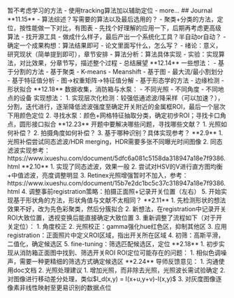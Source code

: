 <script src="https://polyfill.io/v3/polyfill.min.js?features=es6"></script>
<script id="MathJax-script" async src="https://cdn.jsdelivr.net/npm/mathjax@3/es5/tex-mml-chtml.js"></script
# ISEE Final Design

2016级浙江大学信息工程毕业设计：*室内消防栓的图像识别与定位*。

## Ideas

### 消防箱开关检测

早期提出的方案：

先按照形态学处理做初步结果，后期可以找提升点进行进一步分析。

1. 预处理
2. 基于颜色通道ROI分离，其他ROI提取方法？
   - 色调梯度？
3. 二值化，阈值选取方法？
4. 形态学处理
5. 边缘提取，区域选择

### 水泵接口检测

定位算法：

- 分层次，多次识别
- 需要知道接口凹槽相对接口中心的位置
- 可以使用深度信息
- 基于传统检测算法，如Hough变换
- 基于改进的传统算法
  - 基于c++和MATLAB：Arc-support Line Segments Revisited: An Efficient and High-quality Ellipse Detection
- 用基于分割的方法定位接口？
  - 基于学习的方法，需要大量训练数据，从哪里来？->暂不考虑学习的方法
- 使用tracking算法加以辅助定位
  - more...

## Journal

**11.15**

- 算法综述？写需要的算法以及最后选用的？
  - 聚类+分类的方法，定位，按性能做一下对比，有图表
  - 先找个好理解的应用一下，后期再考虑更高级算法
  - 找开源工具
- 做成什么样子，最后产出一个系统化工具？半自动or自动？
  - 确定一个成果构想：算法结果即可
- 论文里面写什么，怎么写？
  - 绪论：意义，研究现状（简单提到即可），章节安排
  - 算法分析：算法具体实现
  - 实验：实现算法，对比效果，分章节写，描述整个过程
  - 总结展望

**12.14**

一些想法：

- 基于分割的方法
  - 基于聚类
    - K-means
    - Meanshift
  - 基于图
    - 最大流/最小割划分
  - 基于特征值分析
    - 图→权重矩阵→特征值分解
- 基于形态学的方法
  - 边缘检测
  - 形状拟合

**12.18**

数据收集，消防箱与水泵：

- 不同光照
- 不同角度
- 不同地点的设备

实现想法：

1. 实现层次化检测：较强低通滤波/降采样（可以加速？），分割，迭代进行，逐渐降低滤波强度至确定开关附近的金属框ROI，最后一个层次下用颜色定位
2. 寻找水泵：颜色+网格特征抽取分类，确定初步ROI；寻找卡口角点，圆形接口拟合

**12.23**

开题中要解决哪些问题，寻找哪些文献？

1. 光照如何补偿？
2. 拍摄角度如何补偿？
3. 基于哪种识别？具体实现参考？

**2.9**

1. 光照补偿尝试同态滤波/HDR merging，HDR需要多张不同曝光时间图像
2. 同态滤波实现参考：https://www.ixueshu.com/document/5dfc6a081c5158da318947a18e7f9386.html

**2.10**

1. 实现了同态滤波，效果一般
2. 尝试对HSV的V进行直方图均衡+中值滤波，亮度调整明显
3. Retinex光照增强暂时不加入，参考：https://www.ixueshu.com/document/15b7e2dc1bc5c37c318947a18e7f9386.html
4. 调整事前registration策略：拍摄正面照+记录开关位置（左右）
5. 开始实现基于形状角的方法，形状角值与文献不太相同？

**2.11**

1. 先检测形状的想法效果不好，改为先色彩聚类，然后分簇拟合
2. 新想法，在registration中记录开关ROI大致位置，透视变换后能直接确定大致位置
3. 重新调整了流程如下（对于开关定位）：
   1. 角度校正
   2. 光照校正：gamma强化hue红色区，抑制其他区
   3. 应用registration：正面照片中定义ROI区域，指出开关所在区域
   4. 初筛：高斯平滑，二值化，确定候选区
   5. fine-tuning：筛选匹配候选区，定位
   
**2.18**

1. 初步实现从消防箱正面图中找到、筛选开关ROI

ROI定位可能存在的问题：

1. 相似色调噪声，需要一种更精细的筛选方式确定候选区

**2.24**

导师反馈意见：

1. 沟通使用doc文档
2. 光照处理建议
   1. 增加光照，而非除去光照，光照波长需试验确定
   2. 对图像进行移动差分处理，类似$I_d(x,y) = I(x+u,y+v)-I(x,y)$
   3. 对灰度图像逐像素非线性映射至更易识别的数据点位
